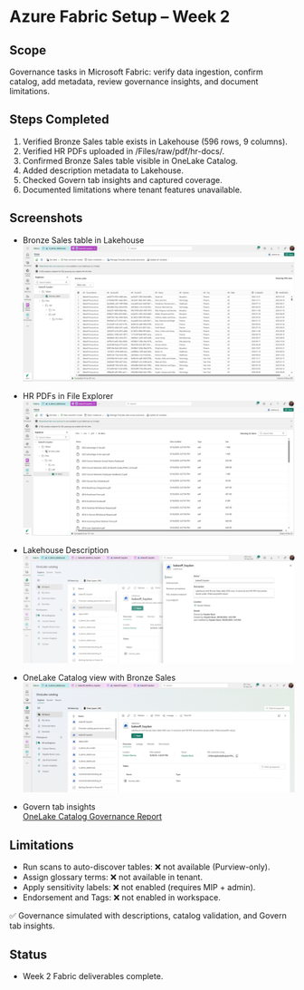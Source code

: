 # Azure Fabric Setup – Week 2

## Scope
Governance tasks in Microsoft Fabric: verify data ingestion, confirm catalog, add metadata, review governance insights, and document limitations.

## Steps Completed
1. Verified Bronze Sales table exists in Lakehouse (596 rows, 9 columns).
2. Verified HR PDFs uploaded in /Files/raw/pdf/hr-docs/.
3. Confirmed Bronze Sales table visible in OneLake Catalog.
4. Added description metadata to Lakehouse.
5. Checked Govern tab insights and captured coverage.
6. Documented limitations where tenant features unavailable.

## Screenshots
- Bronze Sales table in Lakehouse  
![Alt text for image](./bronze_sales.png)

- HR PDFs in File Explorer  
![Alt text for image](./hr_pdfs.png)

- Lakehouse Description
![Alt text for image](./bakeoff_description.png)

- OneLake Catalog view with Bronze Sales  
![Alt text for image](./onelakecatalog_bronzesales.png)

- Govern tab insights  
[OneLake Catalog Governance Report](./OneLake%20catalog%20governance%20report%20(automatically%20generated)%20(1).pdf)

## Limitations
- Run scans to auto-discover tables: ❌ not available (Purview-only).
- Assign glossary terms: ❌ not available in tenant.
- Apply sensitivity labels: ❌ not enabled (requires MIP + admin).
- Endorsement and Tags: ❌ not enabled in workspace.

✅ Governance simulated with descriptions, catalog validation, and Govern tab insights.

## Status
- Week 2 Fabric deliverables complete.

